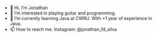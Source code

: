 - 👋 Hi, I’m Jonathan
- 👀 I’m interested in playing guitar and programming.
- 🌱 I’m currently learning Java at CWRU. With +1 year of experience in Java.
- 📫 How to reach me. Instagram: @jonathan_fd_silva 

<!---
JonathanFDS16/JonathanFDS16 is a ✨ special ✨ repository because its `README.md` (this file) appears on your GitHub profile.
You can click the Preview link to take a look at your changes.
--->
